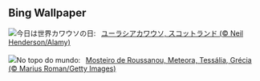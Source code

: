 ## Bing Wallpaper
![](https://www.bing.com/th?id=OHR.MullOtter_JA-JP2913567009_UHD.jpg&w=1000)今日は世界カワウソの日:&nbsp;&ensp;[ユーラシアカワウソ, スコットランド (© Neil Henderson/Alamy)](https://www.bing.com/th?id=OHR.MullOtter_JA-JP2913567009_UHD.jpg)
<br><br/>
![](https://www.bing.com/th?id=OHR.MeteoraMonastery_PT-BR0665856775_UHD.jpg&w=1000)No topo do mundo:&nbsp;&ensp;[Mosteiro de Roussanou, Meteora, Tessália, Grécia (© Marius Roman/Getty Images)](https://www.bing.com/th?id=OHR.MeteoraMonastery_PT-BR0665856775_UHD.jpg)
<br><br/>
